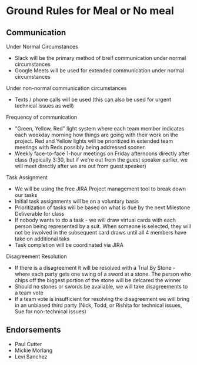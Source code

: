 # Ground Rules for Meal or No meal

## Communication
Under Normal Circumstances
* Slack will be the primary method of breif communication under normal circumstances
* Google Meets will be used for extended communication under normal circumstances

Under non-normal communication circumstances 
* Texts / phone calls will be used (this can also be used for urgent technical issues as well)

Frequency of communication
* "Green, Yellow, Red" light system where each team member indicates each weekday morning how things are going with their work on the project. Red and Yellow lights will be prioritized in extended team meetings with Reds possibly being addressed sooner.
* Weekly face-to-face 1-hour meetings on Friday afternoons directly after class (typically 3:30, but if we're out from the guest speaker earlier, we will meet directly after we are out from guest speaker)

Task Assignment
* We will be using the free JIRA Project management tool to break down our tasks
* Initial task assignments will be on a voluntary basis
* Prioritization of tasks will be based on what is due by the next Milestone Deliverable for class
* If nobody wants to do a task - we will draw virtual cards with each person being represented by a suit. When someone is selected, they will not be involved in the subsequent card draws until all 4 members have take on additional taks
* Task completion will be coordinated via JIRA

Disagreement Resolution
* If there is a disagreement it will be resolved with a Trial By Stone - where each party gets one swing of a sword at a stone. The person who chips off the biggest portion of the stone will be delcared the winner
* Should no stones or swords be available, we will take disagreements to a team vote 
* If a team vote is insufficient for resolving the disagreement we will bring in an unbiased third party (Nick, Todd, or Rishita for technical issues, Sue for non-technical issues)




## Endorsements

* Paul Cutter
* Mickie Morlang
* Levi Sanchez